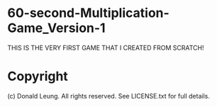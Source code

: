 # 60-second-Multiplication-Game_Version-1
THIS IS THE VERY FIRST GAME THAT I CREATED FROM SCRATCH!
# Copyright
(c) Donald Leung.  All rights reserved.  See LICENSE.txt for full details.